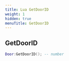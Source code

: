 ```yaml
---
title: Lua GetDoorID
weight: 1
hidden: true
menuTitle: GetDoorID
---
```

## GetDoorID
```lua
Door:GetDoorID(); -- number
```